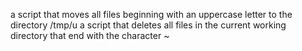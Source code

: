a script that moves all files beginning with an uppercase letter to the directory /tmp/u
a script that deletes all files in the current working directory that end with the character ~
